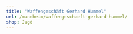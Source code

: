 ```yaml
---
title: "Waffengeschäft Gerhard Hummel"
url: /mannheim/waffengeschaeft-gerhard-hummel/
shop: Jagd
---
```

